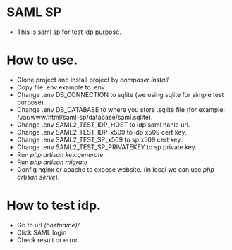 # SAML SP

- This is saml sp for test idp purpose.

# How to use.

- Clone project and install project by *composer install*
- Copy file .env.example to .env
- Change .env DB_CONNECTION to sqlite (we using sqlite for simple test purpose).
- Change .env DB_DATABASE to where you store .sqlite file (for example: /var/www/html/saml-sp/database/saml.sqlite).
- Change .env SAML2_TEST_IDP_HOST to idp saml hanle url.
- Change .env SAML2_TEST_IDP_x509 to idp x509 cert key.
- Change .env SAML2_TEST_SP_x509 to sp x509 cert key.
- Change .env SAML2_TEST_SP_PRIVATEKEY to sp private key.
- Run *php artisan key:generate*
- Run *php artisan migrate*
- Config nginx or apache to expose website. (in local we can use *php artisan serve*).

# How to test idp.

- Go to url *(hostname)/*
- Click SAML login
- Check result or error.